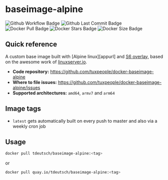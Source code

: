 # baseimage-alpine
![Github Workflow Badge](https://github.com/tuxpeople/docker-baseimage-alpine/actions/workflows/release.yml/badge.svg)
![Github Last Commit Badge](https://img.shields.io/github/last-commit/tuxpeople/docker-baseimage-alpine)
![Docker Pull Badge](https://img.shields.io/docker/pulls/tdeutsch/baseimage-alpine)
![Docker Stars Badge](https://img.shields.io/docker/stars/tdeutsch/baseimage-alpine)
![Docker Size Badge](https://img.shields.io/docker/image-size/tdeutsch/baseimage-alpine)

## Quick reference

A custom base image built with [Alpine linux][appurl] and [S6 overlay](https://github.com/just-containers/s6-overlay), based on the awesome work of [linuxserver.io](https://github.com/linuxserver/docker-baseimage-alpine).

* **Code repository:**
  https://github.com/tuxpeople/docker-baseimage-alpine
* **Where to file issues:**
  https://github.com/tuxpeople/docker-baseimage-alpine/issues
* **Supported architectures:**
  ```amd64```, ```armv7``` and ```arm64```

## Image tags
- ```latest``` gets automatically built on every push to master and also via a weekly cron job

## Usage

```sh
docker pull tdeutsch/baseimage-alpine:<tag>
```

or

```sh
docker pull quay.io/tdeutsch/baseimage-alpine:<tag>
```

